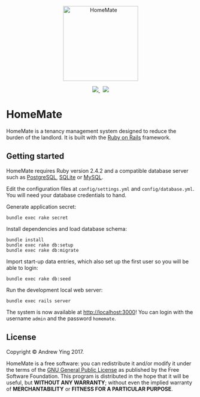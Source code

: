 <p align="center">
    <img src="https://raw.githubusercontent.com/homematehq/homemate/master/logo.png" alt="HomeMate" height="200px" width="200px">
</p>
<p align="center">
    <a href="https://codeclimate.com/github/homematehq/homemate/maintainability">
        <img src="https://img.shields.io/codeclimate/maintainability/homematehq/homemate.svg?style=flat-square" />
    </a>&nbsp;
    <img src="https://img.shields.io/github/license/homematehq/homemate.svg?style=flat-square" />
</p> 

# HomeMate

HomeMate is a tenancy management system designed to reduce the burden of the landlord. It is built with the [Ruby on 
Rails](http://rubyonrails.org/) framework.

## Getting started

HomeMate requires Ruby version 2.4.2 and a compatible database server such as [PostgreSQL](https://www.postgresql.org/),
 [SQLite](https://www.sqlite.org/) or [MySQL](https://www.mysql.com/).

Edit the configuration files at `config/settings.yml` and `config/database.yml`. You will need your database credentials
 to hand. 

Generate application secret:
```
bundle exec rake secret
```
Install dependencies and load database schema:
```
bundle install
bundle exec rake db:setup
bundle exec rake db:migrate
```
Import start-up data entries, which also set up the first user so you will be able to login:
```
bundle exec rake db:seed
```
Run the development local web server:
```
bundle exec rails server
```    
The system is now available at <http://localhost:3000>! You can login with the username `admin`
 and the password `homemate`.

## License

Copyright &copy; Andrew Ying 2017.

HomeMate is a free software: you can redistribute it and/or modify it under the terms of the [GNU General Public 
License](LICENSE.md) as published by the Free Software Foundation. This program is distributed in the hope that it will 
be useful, but **WITHOUT ANY WARRANTY**; without even the implied warranty of **MERCHANTABILITY** or **FITNESS FOR A
 PARTICULAR PURPOSE**.